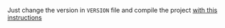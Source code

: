 Just change the version in `VERSION` file and compile the project
[with this instructions](Compiling-the-project-from-source.md)

